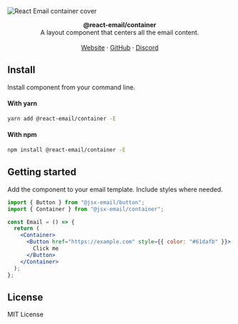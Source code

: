![React Email container cover](https://react.email/static/covers/container.png)

<div align="center"><strong>@react-email/container</strong></div>
<div align="center">A layout component that centers all the email content.</div>
<br />
<div align="center">
<a href="https://react.email">Website</a> 
<span> · </span>
<a href="https://github.com/resendlabs/react-email">GitHub</a> 
<span> · </span>
<a href="https://react.email/discord">Discord</a>
</div>

## Install

Install component from your command line.

#### With yarn

```sh
yarn add @react-email/container -E
```

#### With npm

```sh
npm install @react-email/container -E
```

## Getting started

Add the component to your email template. Include styles where needed.

```jsx
import { Button } from "@jsx-email/button";
import { Container } from "@jsx-email/container";

const Email = () => {
  return (
    <Container>
      <Button href="https://example.com" style={{ color: "#61dafb" }}>
        Click me
      </Button>
    </Container>
  );
};
```

## License

MIT License
